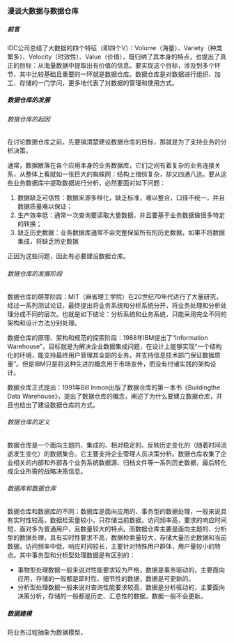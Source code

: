 ### 漫谈大数据与数据仓库

##### 前言

IDC公司总结了大数据的四个特征（即四个V）：Volume（海量）、Variety（种类繁多）、Velocity（时效性）、Value（价值），既归纳了其本身的特点，也提出了真正的目标：从海量数据中提取出有价值的信息。要实现这个目标，涉及到多个环节，其中比较基础且重要的一环就是数据仓库。数据仓库是对数据进行组织、加工、存储的一门学问，更多地代表了对数据的管理和使用方式。

##### 数据仓库的发展

###### 数据仓库的起因

在讨论数据仓库之前，先要搞清楚建设数据仓库的目标，那就是为了支持业务的分析决策。

通常，数据散落在各个应用本身的业务数据库，它们之间有着复杂的业务连接关系，从整体上看就如一张巨大的蜘蛛网：结构上错综复杂，却又四通八达。要从这些业务数据库中提取数据进行分析，必然要面对如下问题：

1. 数据缺乏可信性：数据来源多样化，缺乏标准，难以整合，口径不统一，并且数据质量难以保证；
2. 生产效率低：通常一次查询要读取大量数据，并且要基于业务数据做很多特定的转换；
3. 缺乏历史数据：业务数据库通常不会完整保留所有的历史数据，如果不将数据集成，将缺乏历史数据

正因为这些问题，因此有必要建设数据仓库。

###### 数据仓库的发展阶段

数据仓库的萌芽阶段：MIT（麻省理工学院）在20世纪70年代进行了大量研究，经过一系列测试论证，最终提出将业务系统和分析系统分开，将业务处理和分析处理分成不同的层次。也就是如下结论：分析系统和业务系统，只能采用完全不同的架构和设计方法分别处理。

数据仓库的原理、架构和规范的探索阶段：1988年IBM提出了“Information Warehouse”，目标就是为解决企业数据集成问题，在设计上能够实现“一个结构化的环境，能支持最终用户管理其全部的业务，并支持信息技术部门保证数据质量”。但是IBM只是将这种先进的概念用于市场宣传，而没有付诸实践的架构设计。

数据仓库正式提出：1991年Bill Inmon出版了数据仓库的第一本书《Buildingthe Data Warehouse》，提出了数据仓库的概念，阐述了为什么要建立数据仓库，并且也给出了建设数据仓库的方式。

###### 数据仓库的定义

数据仓库是一个面向主题的、集成的、相对稳定的、反映历史变化的（随着时间流逝发生变化）的数据集合。它主要支持企业管理人员决策分析。数据仓库收集了企业相关的内部和外部各个业务系统数据源、归档文件等一系列历史数据，最后转化成企业所需的战略决策信息。

###### 数据库和数据仓库

​    数据仓库和数据库的不同：数据库是面向应用的、事务型的数据处理，一般来说具有实时性较高，数据检索量较小，只存储当前数据，访问频率高，要求的响应时间短，面对多为普通用户，且数量较大的特点。而数据仓库主要是面向主题的、分析型的数据处理，具有实时性要求不高，数据检索量较大，存储大量历史数据和当前数据，访问频率中低，响应时间较长，主要针对特殊用户群体，用户量较小的特点。其中事务型和分析型处理数据是有区别的：

- 事物型处理数据一般来说对性能要求较为严格，数据是事务驱动的，主要面向应用，存储的一般都是即时性、细节性的数据，数据是可更新的。
- 分析型处理数据一般来说对查询性能要求较高，数据是分析驱动的，主要面向决策分析，存储的一般都是历史、汇总性的数据，数据一般不会更新。

##### 数据建模

将业务过程抽象为数据模型，